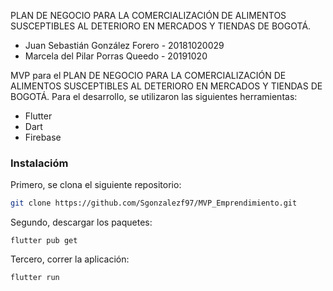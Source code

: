 PLAN DE NEGOCIO PARA LA COMERCIALIZACIÓN DE ALIMENTOS
SUSCEPTIBLES AL DETERIORO EN MERCADOS Y TIENDAS DE BOGOTÁ.

* Juan Sebastián González Forero - 20181020029
* Marcela del Pilar Porras Queedo - 20191020

MVP para el PLAN DE NEGOCIO PARA LA COMERCIALIZACIÓN DE ALIMENTOS
SUSCEPTIBLES AL DETERIORO EN MERCADOS Y TIENDAS DE BOGOTÁ. Para el desarrollo, se utilizaron las siguientes herramientas:

* Flutter
* Dart
* Firebase

### Instalacióm

Primero, se clona el siguiente repositorio:

```bash
git clone https://github.com/Sgonzalezf97/MVP_Emprendimiento.git
```

Segundo, descargar los paquetes: 

```
flutter pub get
```
Tercero, correr la aplicación:

```
flutter run
```

